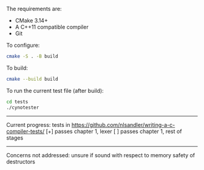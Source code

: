 

The requirements are:

- CMake 3.14+
- A C++11 compatible compiler 
- Git 

To configure:

```bash
cmake -S . -B build
```
 

To build:

```bash
cmake --build build
```

To run the current test file (after build):
```bash
cd tests
./cynotester
```


------
Current progress: 
tests in https://github.com/nlsandler/writing-a-c-compiler-tests/ 
[+] passes chapter 1, lexer
[ ] passes chapter 1, rest of stages


------
Concerns not addressed:
unsure if sound with respect to memory safety of destructors
